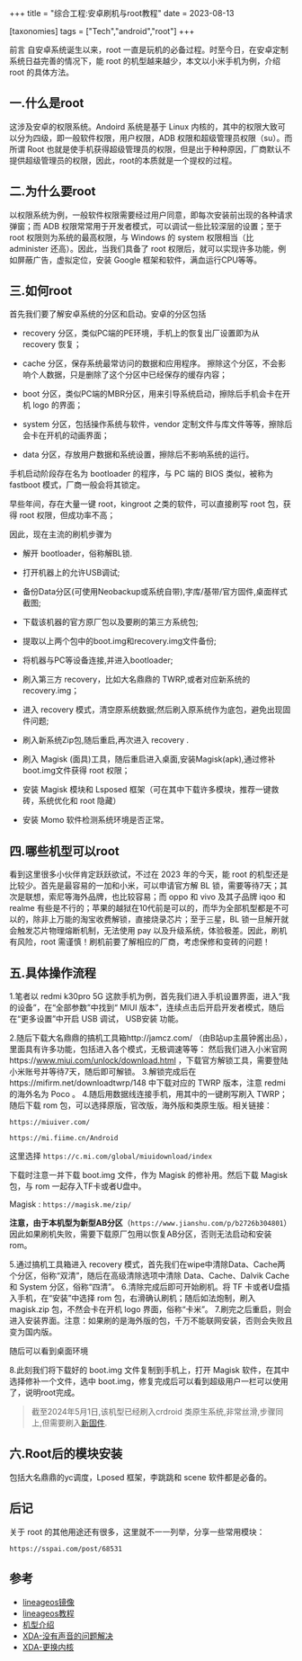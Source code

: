 +++
title = "综合工程:安卓刷机与root教程"
date = 2023-08-13

[taxonomies]
tags = ["Tech","android","root"]
+++



前言 自安卓系统诞生以来，root 一直是玩机的必备过程。时至今日，在安卓定制系统日益完善的情况下，能 root 的机型越来越少，本文以小米手机为例，介绍 root 的具体方法。
<!-- more -->
## **一.什么是root**

这涉及安卓的权限系统。Andoird 系统是基于 Linux 内核的，其中的权限大致可以分为四级，即一般软件权限，用户权限，ADB 权限和超级管理员权限（su）。而所谓 Root 也就是使手机获得超级管理员的权限，但是出于种种原因，厂商默认不提供超级管理员的权限，因此，root的本质就是一个提权的过程。

## **二.为什么要root**

以权限系统为例，一般软件权限需要经过用户同意，即每次安装前出现的各种请求弹窗；而 ADB 权限常常用于开发者模式，可以调试一些比较深层的设置；至于 root 权限则为系统的最高权限，与 Windows 的 system 权限相当（比 administer 还高）。因此，当我们具备了 root 权限后，就可以实现许多功能，例如屏蔽广告，虚拟定位，安装 Google 框架和软件，满血运行CPU等等。

## **三.如何root**

首先我们要了解安卓系统的分区和启动。安卓的分区包括

- recovery 分区，类似PC端的PE环境，手机上的恢复出厂设置即为从 recovery 恢复；

- cache 分区，保存系统最常访问的数据和应用程序。 擦除这个分区，不会影响个人数据，只是删除了这个分区中已经保存的缓存内容；

- boot 分区，类似PC端的MBR分区，用来引导系统启动，擦除后手机会卡在开机 logo 的界面；

- system 分区，包括操作系统与软件，vendor 定制文件与库文件等等，擦除后会卡在开机的动画界面；

- data 分区，存放用户数据和系统设置，擦除后不影响系统的运行。

手机启动阶段存在名为 bootloader 的程序，与 PC 端的 BIOS 类似，被称为 fastboot 模式，厂商一般会将其锁定。

早些年间，存在大量一键 root，kingroot 之类的软件，可以直接刷写 root 包，获得 root 权限，但成功率不高；

因此，现在主流的刷机步骤为

- 解开 bootloader，俗称解BL锁.

- 打开机器上的允许USB调试;

- 备份Data分区(可使用Neobackup或系统自带),字库/基带/官方固件,桌面样式截图;

- 下载该机器的官方原厂包以及要刷的第三方系统包;

- 提取以上两个包中的boot.img和recovery.img文件备份;

- 将机器与PC等设备连接,并进入bootloader;

- 刷入第三方 recovery，比如大名鼎鼎的 TWRP,或者对应新系统的recovery.img；

- 进入 recovery 模式，清空原系统数据;然后刷入原系统作为底包，避免出现固件问题;

- 刷入新系统Zip包,随后重启,再次进入 recovery .

- 刷入 Magisk (面具)工具，随后重启进入桌面,安装Magisk(apk),通过修补boot.img文件获得 root 权限；

- 安装 Magisk 模块和 Lsposed 框架（可在其中下载许多模块，推荐一键救砖，系统优化和 root 隐藏）

- 安装 Momo 软件检测系统环境是否正常。

## **四.哪些机型可以root**

看到这里很多小伙伴肯定跃跃欲试，不过在 2023 年的今天，能 root 的机型还是比较少。首先是最容易的一加和小米，可以申请官方解 BL 锁，需要等待7天；其次是联想，索尼等海外品牌，也比较容易；而 oppo 和 vivo 及其子品牌 iqoo 和 realme 有些是不行的；苹果的越狱在10代前是可以的，而华为全部机型都是不可以的，除非上万能的淘宝收费解锁，直接烧录芯片；至于三星，BL 锁一旦解开就会触发芯片物理熔断机制，无法使用 pay 以及升级系统，体验极差。因此，刷机有风险，root 需谨慎！刷机前要了解相应的厂商，考虑保修和变砖的问题！

## **五.具体操作流程**

1.笔者以 redmi k30pro 5G 这款手机为例，首先我们进入手机设置界面，进入“我的设备”，在“全部参数”中找到“ MIUI 版本”，连续点击后开启开发者模式，随后在“更多设置”中开启 USB 调试， USB安装 功能。

2.随后下载大名鼎鼎的搞机工具箱http://jamcz.com/ （由B站up主晨钟酱出品），里面具有许多功能，包括进入各个模式，无极调速等等：
然后我们进入小米官网https://www.miui.com/unlock/download.html ，下载官方解锁工具，需要登陆小米账号并等待7天，随后即可解锁。
3.解锁完成后在https://mifirm.net/downloadtwrp/148 中下载对应的 TWRP 版本，注意 redmi 的海外名为 Poco 。
4.随后用数据线连接手机，用其中的一键刷写刷入 TWRP；随后下载 rom 包，可以选择原版，官改版，海外版和类原生版。相关链接：

``https://miuiver.com/``

``https://mi.fiime.cn/Android``

这里选择 ``https://c.mi.com/global/miuidownload/index``

下载时注意一并下载 boot.img 文件，作为 Magisk 的修补用。然后下载 Magisk 包，与 rom 一起存入TF卡或者U盘中。

Magisk : ``https://magisk.me/zip/``

**注意，由于本机型为新型AB分区**（``https://www.jianshu.com/p/b2726b304801``） 因此如果刷机失败，需要下载原厂包用以恢复AB分区，否则无法启动和安装rom。

5.通过搞机工具箱进入 recovery 模式，首先我们在wipe中清除Data、Cache两个分区，俗称“双清”，随后在高级清除选项中清除 Data、Cache、Dalvik Cache 和 System 分区，俗称“四清”。
6.清除完成后即可开始刷机。将 TF 卡或者U盘插入手机，在“安装”中选择 rom 包，右滑确认刷机；随后如法炮制，刷入 magisk.zip 包，不然会卡在开机 logo 界面，俗称“卡米”。
7.刷完之后重启，则会进入安装界面。注意：如果刷的是海外版的包，千万不能联网安装，否则会失败且变为国内版。

随后可以看到桌面环境

8.此刻我们将下载好的 boot.img 文件复制到手机上，打开 Magisk 软件，在其中选择修补一个文件，选中 boot.img，修复完成后可以看到超级用户一栏可以使用了，说明root完成。

> 截至2024年5月1日,该机型已经刷入crdroid 类原生系统,非常丝滑,步骤同上,但需要刷入[新固件](https://xiaomifirmwareupdater.com/firmware/lmi/stable/V14.0.1.0.SJKMIXM/).

## **六.Root后的模块安装**

包括大名鼎鼎的yc调度，Lposed 框架，李跳跳和 scene 软件都是必备的。
## **后记**

关于 root 的其他用途还有很多，这里就不一一列举，分享一些常用模块：

``https://sspai.com/post/68531``

## **参考**
 
 - [lineageos镜像](https://download.lineageos.org/devices/lmi/builds)
 - [lineageos教程](https://wiki.lineageos.org/devices/lmi/install/variant1/)
 - [机型介绍](https://wiki.lineageos.org/devices/lmi/variant2/)
 - [XDA-没有声音的问题解决](https://xdaforums.com/t/no-sound-issue-can-u-help.4479225/)
 - [XDA-更换内核](https://xdaforums.com/t/kernel-overclocked-no-gravity-2023-08-28-protonclang.4531497/)


